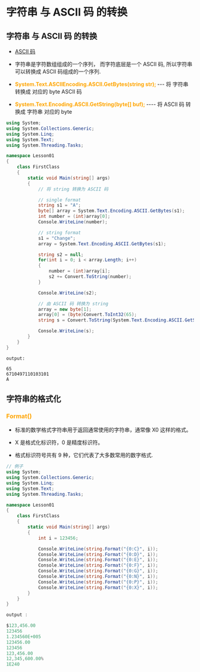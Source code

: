 # 字符串 与 ASCII 码 的转换

## 字符串 与 ASCII 码 的转换

- [ASCII 码](https://baike.baidu.com/item/ASCII)
  
- 字符串是字符数组组成的一个序列， 而字符底层是一个 ASCII 码, 所以字符串可以转换成 ASCII 码组成的一个序列.

- **<font color="orange"> System.Text.ASCIIEncoding.ASCII.GetBytes(string str); </font>**   --- 将 字符串 转换成 对应的 byte ASCII 码
  
- **<font color="orange"> System.Text.Encoding.ASCII.GetString(byte[] buf); </font>**   ----    将 ASCII 码 转换成 字符串 对应的 byte

```C#
using System;
using System.Collections.Generic;
using System.Linq;
using System.Text;
using System.Threading.Tasks;

namespace Lesson01
{
    class FirstClass
    {
        static void Main(string[] args)
        {
            // 将 string 转换为 ASCII 码

            // single format
            string s1 = "A";
            byte[] array = System.Text.Encoding.ASCII.GetBytes(s1);
            int number = (int)array[0];
            Console.WriteLine(number);

            // string format
            s1 = "Change";
            array = System.Text.Encoding.ASCII.GetBytes(s1);

            string s2 = null;
            for(int i = 0; i < array.Length; i++)
            {
                number = (int)array[i];
                s2 += Convert.ToString(number);
            }

            Console.WriteLine(s2);

            // 由 ASCII 码 转换为 string
            array = new byte[1];
            array[0] = (byte)Convert.ToInt32(65);
            string s = Convert.ToString(System.Text.Encoding.ASCII.GetString(array));

            Console.WriteLine(s);
        }
    }
}
```

```
output:

65
6710497110103101
A
```

## 字符串的格式化

### **<font color="orange"> Format() </font>**

- 标准的数学格式字符串用于返回通常使用的字符串，通常像 X0 这样的格式。

- X 是格式化标识符，0 是精度标识符。

- 格式标识符号共有 9 种，它们代表了大多数常用的数字格式.

```C#
// 例子
using System;
using System.Collections.Generic;
using System.Linq;
using System.Text;
using System.Threading.Tasks;

namespace Lesson01
{
    class FirstClass
    {
        static void Main(string[] args)
        {
            int i = 123456;

            Console.WriteLine(string.Format("{0:C}", i));
            Console.WriteLine(string.Format("{0:D}", i));
            Console.WriteLine(string.Format("{0:E}", i));
            Console.WriteLine(string.Format("{0:F}", i));
            Console.WriteLine(string.Format("{0:G}", i));
            Console.WriteLine(string.Format("{0:N}", i));
            Console.WriteLine(string.Format("{0:P}", i));
            Console.WriteLine(string.Format("{0:X}", i));
        }
    }
}
```

```C#
output :

$123,456.00
123456
1.234560E+005
123456.00
123456
123,456.00
12,345,600.00%
1E240
```